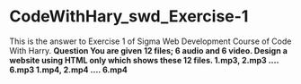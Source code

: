 # CodeWithHary_swd_Exercise-1
This is the answer to Exercise 1 of Sigma Web Development Course of Code With Harry.
**Question
You are given 12 files; 6 audio and 6 video.
Design a website using HTML only which shows these 12 files.
    1.mp3, 2.mp3 .... 6.mp3
    1.mp4, 2.mp4 .... 6.mp4** 

